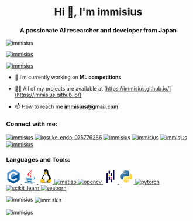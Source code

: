 <h1 align="center">Hi 👋, I'm immisius</h1>
<h3 align="center">A passionate AI researcher and developer from Japan</h3>

<p align="left"> <img src="https://komarev.com/ghpvc/?username=immisius&label=Profile%20views&color=0e75b6&style=flat" alt="immisius" /> </p>

<p align="left"> <a href="https://github.com/ryo-ma/github-profile-trophy"><img src="https://github-profile-trophy.vercel.app/?username=immisius" alt="immisius" /></a> </p>

<p align="left"> <a href="https://twitter.com/immisius" target="blank"><img src="https://img.shields.io/twitter/follow/immisius?logo=twitter&style=for-the-badge" alt="immisius" /></a> </p>

- 🔭 I’m currently working on **ML competitions**

- 👨‍💻 All of my projects are available at [https://immisius.github.io/](https://immisius.github.io/)

- 📫 How to reach me **immisius@gmail.com**

<h3 align="left">Connect with me:</h3>
<p align="left">
<a href="https://twitter.com/immisius" target="blank"><img align="center" src="https://raw.githubusercontent.com/rahuldkjain/github-profile-readme-generator/master/src/images/icons/Social/twitter.svg" alt="immisius" height="30" width="40" /></a>
<a href="https://linkedin.com/in/kosuke-endo-075776266" target="blank"><img align="center" src="https://raw.githubusercontent.com/rahuldkjain/github-profile-readme-generator/master/src/images/icons/Social/linked-in-alt.svg" alt="kosuke-endo-075776266" height="30" width="40" /></a>
<a href="https://kaggle.com/immisius" target="blank"><img align="center" src="https://raw.githubusercontent.com/rahuldkjain/github-profile-readme-generator/master/src/images/icons/Social/kaggle.svg" alt="immisius" height="30" width="40" /></a>
<a href="https://fb.com/immisius" target="blank"><img align="center" src="https://raw.githubusercontent.com/rahuldkjain/github-profile-readme-generator/master/src/images/icons/Social/facebook.svg" alt="immisius" height="30" width="40" /></a>
<a href="https://instagram.com/immisius" target="blank"><img align="center" src="https://raw.githubusercontent.com/rahuldkjain/github-profile-readme-generator/master/src/images/icons/Social/instagram.svg" alt="immisius" height="30" width="40" /></a>
<a href="https://www.leetcode.com/immisius" target="blank"><img align="center" src="https://raw.githubusercontent.com/rahuldkjain/github-profile-readme-generator/master/src/images/icons/Social/leet-code.svg" alt="immisius" height="30" width="40" /></a>
</p>

<h3 align="left">Languages and Tools:</h3>
<p align="left"> <a href="https://www.cprogramming.com/" target="_blank" rel="noreferrer"> <img src="https://raw.githubusercontent.com/devicons/devicon/master/icons/c/c-original.svg" alt="c" width="40" height="40"/> </a> <a href="https://www.java.com" target="_blank" rel="noreferrer"> <img src="https://raw.githubusercontent.com/devicons/devicon/master/icons/java/java-original.svg" alt="java" width="40" height="40"/> </a> <a href="https://www.linux.org/" target="_blank" rel="noreferrer"> <img src="https://raw.githubusercontent.com/devicons/devicon/master/icons/linux/linux-original.svg" alt="linux" width="40" height="40"/> </a> <a href="https://www.mathworks.com/" target="_blank" rel="noreferrer"> <img src="https://upload.wikimedia.org/wikipedia/commons/2/21/Matlab_Logo.png" alt="matlab" width="40" height="40"/> </a> <a href="https://opencv.org/" target="_blank" rel="noreferrer"> <img src="https://www.vectorlogo.zone/logos/opencv/opencv-icon.svg" alt="opencv" width="40" height="40"/> </a> <a href="https://pandas.pydata.org/" target="_blank" rel="noreferrer"> <img src="https://raw.githubusercontent.com/devicons/devicon/2ae2a900d2f041da66e950e4d48052658d850630/icons/pandas/pandas-original.svg" alt="pandas" width="40" height="40"/> </a> <a href="https://www.python.org" target="_blank" rel="noreferrer"> <img src="https://raw.githubusercontent.com/devicons/devicon/master/icons/python/python-original.svg" alt="python" width="40" height="40"/> </a> <a href="https://pytorch.org/" target="_blank" rel="noreferrer"> <img src="https://www.vectorlogo.zone/logos/pytorch/pytorch-icon.svg" alt="pytorch" width="40" height="40"/> </a> <a href="https://scikit-learn.org/" target="_blank" rel="noreferrer"> <img src="https://upload.wikimedia.org/wikipedia/commons/0/05/Scikit_learn_logo_small.svg" alt="scikit_learn" width="40" height="40"/> </a> <a href="https://seaborn.pydata.org/" target="_blank" rel="noreferrer"> <img src="https://seaborn.pydata.org/_images/logo-mark-lightbg.svg" alt="seaborn" width="40" height="40"/> </a> </p>

<p><img align="left" src="https://github-readme-stats.vercel.app/api/top-langs?username=immisius&show_icons=true&locale=en&layout=compact" alt="immisius" /></p>

<p>&nbsp;<img align="center" src="https://github-readme-stats.vercel.app/api?username=immisius&show_icons=true&locale=en" alt="immisius" /></p>

<p><img align="center" src="https://github-readme-streak-stats.herokuapp.com/?user=immisius&" alt="immisius" /></p>
